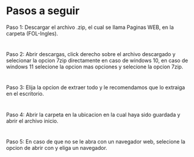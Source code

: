 # Pasos a seguir
Paso 1: Descargar el archivo .zip, el cual se llama Paginas WEB, en la carpeta (FOL-Ingles).
#
Paso 2: Abrir descargas, click derecho sobre el archivo descargado y selecionar la opcion 7zip directamente en caso de windows 10, en caso de windows 11 selecione la opcion mas opciones y selecione la opcion 7zip.
#
Paso 3: Elija la opcion de extraer todo y le recomendamos que lo extraiga en el escritorio.
#
Paso 4: Abrir la carpeta en la ubicacion en la cual haya sido guardada y abrir el archivo inicio.
#
Paso 5: En caso de que no se le abra con un navegador web, selecione la opcion de abrir con y eliga un navegador.
